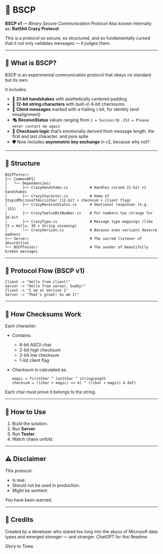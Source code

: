 ﻿# 🦇 BSCP

**BSCP v1** — *Binary Secure Communication Protocol* &#x20;
Also known internally as: **BatShit Crazy Protocol**

This is a protocol so secure, so structured, and so fundamentally cursed that it not only validates messages — it judges them.

---

## 🧠 What is BSCP?

BSCP is an experimental communication protocol that obeys no standard but its own.

It includes:

* 🧩 **21-bit handshakes** with aesthetically centered padding
* 🧵 **12-bit string characters** with built-in 4-bit checksums
* 💌 **Client messages** marked with a trailing `1` bit, for identity (and misalignment)
* 🎭 **ReceiveStatus** values ranging from `1 = Success` to `-153 = Please never contact me again`
* 🧮 **Checksum logic** that’s emotionally derived from message length, the first and last character, and pure spite
* 🛡️ Now includes **asymmetric key exchange** in v2, because why not?

---

## 📁 Structure

```text
BSCPTester/
├── CommonAPI/
│   └── Dependencies/
│       ├── CrazyHandshake.cs          # Handles cursed 21-bit +1 handshakes
│       ├── CrazyCharacter.cs          # Home of StupidMicrosoftAsciiChar (12-bit + checksum + client flag)
│       ├── CrazyReceiveStatus.cs      # Emotional responses (e.g. -153)
│       ├── CrazyTwelveBitNumber.cs    # For numbers too strange for 16-bit
│       ├── CrazyType.cs               # Message type mappings (like 72 = Hello, 39 = String incoming)
│       └── CrazyVersion.cs            # Because even versions deserve madness
├── Server/                            # The sacred listener of absurdities
└── BSCPTester/                        # The sender of beautifully broken messages
```

---

## 📡 Protocol Flow (BSCP v1)

```text
Client -> "Hello from client!"
Server -> "Hello from server, buddy!"
Client -> "I am at Version 1"
Server -> "That's great! So am I!"
```

---

## 🧪 How Checksums Work

Each character:

* Contains:

  * 8-bit ASCII char
  * 2-bit high checksum
  * 2-bit low checksum
  * 1-bit client flag
* Checksum is calculated as:

  ```text
  magic = firstChar ^ lastChar ^ stringLength
  checksum = ((char + magic) >> 4) ^ ((char + magic) & 0xF)
  ```

Each char must prove it belongs to the string.

---

## 🧙 How to Use

1. Build the solution.
2. Run **Server**.
3. Run **Tester**.
4. Watch chaos unfold.

---

## ⚠️ Disclaimer

This protocol:

* Is real.
* Should not be used in production.
* Might be sentient.

You have been warned.

---

## 🩷 Credits

Created by a developer who stared too long into the abyss of Microsoft data types and emerged stronger — and stranger.
ChatGPT for thsi Readme

Glory to Towa.
